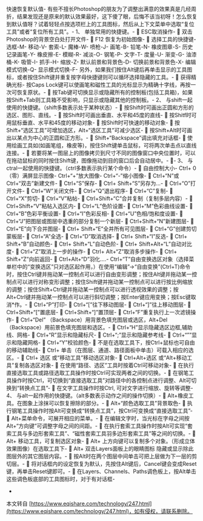 快速恢复默认值-
有些不擅长Photoshop的朋友为了调整出满意的效果真是几经周折，结果发现还是原来的默认效果最好，这下傻了眼，后悔不该当初呀！怎么恢复到默认值呀？试着轻轻点按选项栏上的工具图标，然后从上下文菜单中选取“复位工具”或者“复位所有工具”。-
1、 单独常用的快捷键。-
 ESC取消操作-
 双击Photoshop的背景空白处打开文件-
 F12 恢复为初始图像-
 选择工具的快捷键-
选框-M-
移动-V-
套索-L-
魔棒-W-
喷枪-J-
画笔-B-
铅笔-N-
橡皮图章-S-
历史记录画笔-Y-
橡皮擦-E-
模糊-R-
减淡-O-
钢笔-P-
文字-T-
度量-U-
渐变-G-
油漆桶-K-
吸管-I-
抓手-H-
缩放-Z-
默认前景和背景色-D-
切换前景和背景色-X-
编辑模式切换-Q-
显示模式切换-F-
另外，如果我们按住Alt键后再单击显示的工具图标，或者按住Shift键并重复按字母快捷键则可以循环选择隐藏的工具。-
 获得精确光标-
按Caps Lock键可以使画笔和磁性工具的光标显示为精确十字线，再按一次可恢复原状。-
 按Tab键可切换显示或隐藏所有的控制板(包括工具箱)，如果按Shift+Tab则工具箱不受影响，只显示或隐藏其他的控制板。-
2、 与shift一起使用的快捷键。（shift多数表示处于某种状态）-
 按Shift时可画出正圆和方形的选区、图形、直线。-
 按Shift时可画出垂直、水平和45度的直线-
 按Shitf时可用鼠标垂直、水平和45度的移动对象-
 按Shift时可快速的移动对象-
 按Shift+“选区工具”可增加选区，Alt+“选区工具”可减少选区-
 按Shift+Alt时可画出以某点为中心的正圆和正方形。-
 Shift+“Backspace”调出填充对话框-
 使用绘画工具如(如画笔组，橡皮等)，按住Shift键单击鼠标，可将两次单击点以直线连接。-
 若要将某一图层上的图像拷贝到尺寸不同的图像窗口中央位置时，可以在拖动鼠标的同时按住Shift键，图像拖动到目的窗口后会自动居中。-
-
3、 与ctral一起使用的快捷键。（ctrl多数表示执行某个命令）-
 自由控制大小-
Ctrl+ 0（零）满屏显示图像-
Ctrl+“+”放大图像-
Ctrl+“-”缩小图像-
 Ctrl+“N”或Ctrl+“双击”新建文件-
 Ctrl+“S”保存-
 Ctrl+ Shift+“S”另存为…-
 Ctrl+“O”打开文件-
 Ctrl+“W”关闭文件-
 Ctrl+“Q”退出程序-
 Ctrl+“C”复制-
 Ctrl+“X”剪切-
 Ctrl+“V”粘帖-
 Ctrl+Shift+“C”合并复制（复制多层内容）-
 Ctrl+Shift+“V”粘帖入选区内-
 Ctrl+“L”色阶设置-
 Ctrl+“M”色彩曲线设置-
 Ctrl+“B”色彩平衡设置-
 Ctrl+“I”色彩反相-
 Ctrl+“U”色相/饱和度设置-
 Ctrl+“J”把图层或图层中选重的部分复制一个新层-
 Ctrl+Shift+“N”新建图层-
 Ctrl+“E”向下合并图层-
 Ctrl+ Shift+“E”全并所有可见图层-
 Ctrl+“G”创建剪切蒙板层-
 Ctrl+“A”全选-
 Ctrl+“D”取消选择-
 Ctrl+ Shift+“I”反选-
 Ctrl+ Shift+“B”自动颜色-
 Ctrl+ Shift+“L”自动色阶-
 Ctrl+ Shift+Alt+“L”自动对比度-
 Ctrl+“Z”取消上一步的操作-
 Ctrl+ Alt+“Z”取消多步操作-
 Ctrl+ Shift+“Z”向前返回-
 Ctrl+Alt+“D”羽化….-
Ctrl+“T”自由变换选区对象（选择菜单栏中的“变换选区”只对选区起作用，）在使用“编辑”→“自由变换”(Ctrl+T)命令时，按住Ctrl键并拖动某一控制点可以进行自由变形调整；按住Alt键并拖动某一控制点可以进行对称变形调整；按住Shift键并拖动某一控制点可以进行按比例缩放的调整；按住Shift+Ctrl键并拖动某一控制点可以进行透视效果的调整；按Alt+Ctrl键并拖动某一控制点可以进行斜切调整；按Enter键应用变换；按Esc键取消\*作。-
 Ctrl+“P”打印-
 Ctrl+“\[”往下移动图层-
 Ctrl+“\]”往上移动图层-
 Ctrl+Shift+“\[”置底层-
 Ctrl+Shift+“\]”置顶层-
 Ctrl+“F”重复执行上一次滤镜操作-
 Ctrl+“Del” （Backspace）用背景色填充图层或选区，Alt+Del （Backspace）用前景色填充图层和选区。-
 Ctrl+“H”显示隐藏选区边框,辅助线、网格-
 Ctrl+“R”显示和隐藏标尺-
 Ctrl+“;”显示和隐藏参考线-
 Ctrl+“””显示和隐藏网格-
 Ctrl+“Y”校验颜色-
 不是在选取工具下，按Ctrl+鼠标也可自由的移动辅助线-
 Ctrl+ 单击（在图层、通道、路径面板中单击）可载入相应的选区。-
 Ctrl+ 选区 或“移动工具”移动选区对象-
 Ctrl+Alt+选区 或“Alt+移动工具”复制各选区对象-
 在使用“路径、选区”工具时按着Ctrl可移动对象-
 在执行直接选取工具或路径选取工具操作时按Ctrl可实现两者之间的切换。-
 在钢笔工具操作时按Ctrl，可切换到“直接选取工具”对路径中的各控制点进行调整、Alt可切换到“转换点工具”-
 在文字工具操作时按Ctrl, 可对文字进行缩放、旋转等调整-
4、 与alt一起作用的快捷键。（alt多数表示动作之间的操作切换）-
 Alt+橡皮工具。在图象上涂抹可以恢复擦除的部分。-
 Alt+“颜色选取工具”背景取色-
 执行钢笔工具操作时按Alt可变换成“转换点工具”，按Ctrl可变换成“直接选取工具”-
 Alt+菜单命令，可展开相应的菜单。-
 在编辑文字时，当光标在字母之间按Alt+“方向键”可调整字母之间的间距。-
 在执行套索工具操作时按Alt可实现“套索工具与多边形套索工具”、“磁性套索工具羽多边形套索工具”等之间的切换。-
 Alt+ 移动工具，可复制选区对象-
 Alt+ 上方向键可以复制多个对象。（形成立体效果图像）在选取工具下-
 Alt+ 双击Layers面板上的眼睛图标 隐藏或显示除此图层外的其它图层内容。-
 按Alt时在两个图层中间单击可把上层做为下一层的剪切层。-
 将对话框内的设定恢复为默认，先按住Alt键后，Cancel键会变成Reset键，再单击Reset键即可。-
 在Layers、Channels、Paths调色板上，按Alt单击这些调色板底部的工具图标时，对于有对话框-

-

本文转自 [https://www.eqishare.com/technology/247.html](https://www.eqishare.com/technology/247.html)，如有侵权，请联系删除。